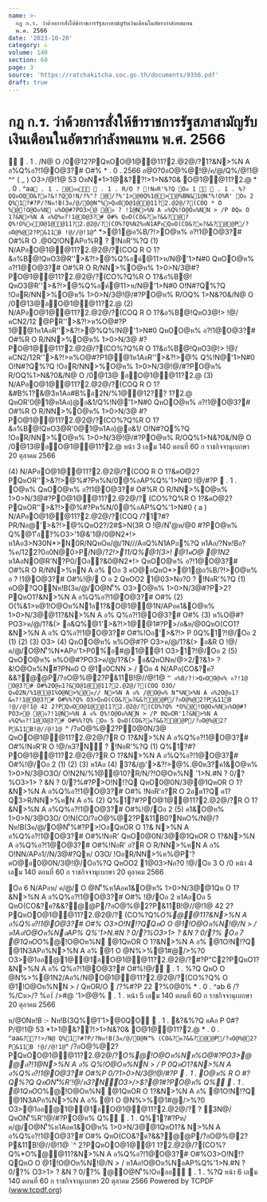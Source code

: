 ```yaml
---
name: >-
  กฎ ก.ร. ว่าด้วยการสั่งให้ข้าราชการรัฐสภาสามัญรับเงินเดือนในอัตรากำลังทดแทน
  พ.ศ. 2566
date: '2023-10-20'
category: ก
volume: 140
section: 60
page: 3
source: 'https://ratchakitcha.soc.go.th/documents/9356.pdf'
draft: true
---
```


# กฎ ก.ร. ว่าด้วยการสั่งให้ข้าราชการรัฐสภาสามัญรับเงินเดือนในอัตรากำลังทดแทน พ.ศ. 2566

  . 1 . /N@ O /0@12?PQหOO@1@@11?2.@2@/?1?&N>%N A อ%Q%อ?!1@O@3?# O#% * . 0 . 2566 อ@0?0อO@%@!@/ค/@/Q%/@!1@ ^^ ( _ ) O3>/@!1@ 53 OหN*1>1@&??!>1>N&?0& O@1@@11?2.@ * . 0 . ^aa`  . 1 . @ออ  . 1 . R/O ? !NอR'%?Q Oอ 1   . 1 . %?QQหOQO&?ค?&!?QO!N/?%"? @/?%'1>@0Q%1@>@%BN&1@N'็%!O%R' Oอ 2 Q%1?#?P/?Nห!B(3ค/@/O@N'็%>QหOO@1@@11?2.@2@/?(COQ * O %@!O@Oห%N ห%O@#?PO3>@ @อ ? !1@N>%N A อ%Q%!O@Oห%NN > /P 0Qห O 1?&N>%N A อ%Q%อ?!1@O@3?# O#% QหO(CO&?ค?&&?@?Q%!O%อO@1@@11?2.@2@/?(CO%?Q%N2%อN1APอQหO(CO&?ค?&&?@@P/?อO@%@2?P&11B !@//@!1@ `^ *>@1@อ%B/?!>O@ห% อ?!1@O@3?# O#%R O .@0Q!ONAPอ%R ? !NอR'%?Q (1) N/APอO@1@@11?2.@2@/?(COQ R O 1?&อ%B@!QหO3@R''>&?!>@%Q%อค์@11>ห/N@'1>N#0 QหOO@ห% อ?!1@O@3?# O#%R O R/NN>%O@ห% 1>0>N/3@#?PO@1@@11?2.@2@/?(CO%?Q%R O 1?&อ%B@! QหO3@R''>&?!>@%Q%อค์@11>ห/N@'1>N#0 O!N#?Q%?Q !OอR/NN>%O@ห% 1>0>N/3@!@/#?PO@ห% R/OQ% 1>N&?0&/N@ O /0@13@อO@1@@11?2.@ (2) N/APอO@1@@11?2.@2@/?(COQ R O 1?&อ%B@!QหO3@!> !@/คCN2/12 @PR''>&?!>ห%O@#?P 1@@1ห1AอR''>&?!>@%Q%!N@'1>N#0 QหOO@ห% อ?!1@O@3?# O#%R O R/NN>%O@ห% 1>0>N/3@ #?PO@1@@11?2.@2@/?(CO%?Q%R O 1?&อ%B@!QหO3@!> !@/คCN2/12R''>&?!>ห%O@#?P1@@1ห1AอR''>&?!>@% Q%!N@'1>N#0 O!N#?Q%?Q !OอR/NN>%O@ห% 1>0>N/3@!@/#?PO@ห% R/OQ%1>N&?0&/N@ O /0@13@ อO@1@@11?2.@ (3) N/APอO@1@@11?2.@2@/?(COQ R O 1?&#B%1?&@3ห1Aอ#B%อ2N/%1@@12?? 1?2.@ QหOR'0@1@ห1Aอ)@อ&1/Q%!N@'1>N#0 QหOO@ห% อ?!1@O@3?# O#%R O R/NN>%O@ห% 1>0>N/3@ #?PO@1@@11?2.@2@/?(CO%?Q%R O 1?&อ%B@!QหO3@R'0@1@ห1Aอ)@อ&1/ O!N#?Q%?Q !OอR/NN>%O@ห% 1>0>N/3@!@/#?PO@ห% R/OQ%1>N&?0&/N@ O /0@13@อO@1@@11?2.@ หน้า 3 เลม 140 ตอนที่ 60 ก ราชกิจจานุเบกษา 20 ตุลาคม 2566

(4) N/APอO@1@@11?2.@2@/?(COQ R O 1?&คO@2?PQหOR''>&?!>@%#?Pห%N/0@%อAP%Q%'1>N#0 !@/#?P  . 1 . O@ห% QหOO@ห% อ?!1@O@3?# O#%R O R/NN>%O@ห% 1>0>N/3@#?PO@1@@11?2.@2@/? (CO%?Q%R O 1?&คO@2?PQหOR''>&?!>@%#?Pห%N/0@%อAP%Q%'1>N#0 ( a ) N/APอO@1@@11?2.@2@/?(COQ /?1?#?PR/Nอ@'>&?!>@%QหO2?/2#$>N(3R O !@/N'้@ห/@0 #?PO@ห% Q%@1'้อ?%O3>'1@&'1@/0@N2*!> ห1Aอ3>N30N*>N0R/NQหOค/@/1N///AอQ%N1APอ%?Q ห1Aอ/?Nห!Bอ?%ค/122?0อ0N@0>P/N@/?*2!>11/Q%@1(3>! @1คO@ @1N2* ห1AอNO@R'N?P0/Oอ?&0@N2*!> QหOO@ห% อ?!1@O@3?# O#%R O R/NN>%หN A อ% Oอ 3 คO@อQหO*>@1@อ%B/?!>O@ห% อ ? !1@O@3?# O#%!@/ O อ 2 QหOO2 1@03>Nอ?0 ? !NอR'%?Q (1) คO@?QONห!B(3ค/@/O@N'็% O3>O@ห% 1>0>N/3@#?P>2?PQหO1?&N>%N A อ%Q%อ?!1@O@3?# O#% (2) O(%&1>ห@1!O@Oห%N1อ1?&O@1@@1N/APอค1&O@ห% 1>0>N/3@@11?&N>%N A อ% Q%อ?!1@O@3?# O#% (3) ห%O@#?PO3>ค/@/1?&(> อ&Q%@1'>&?!>1@@1#?P>/อ&ห/@0QหO(CO1?&N>%N A อ% Q%อ?!1@O@3?# O#%!Oอ'>&?!> P 0Q%1?!@/Oอ 2 (1) (2) (3) O3> (4) QหOO@ห% ห%O@#?P O3>ค/@/1?&(> อ&R O !@/ค/@/O@N'็%N*APอ'1>P0%์อ#@1@@1 O3>1?!@/Oอ 2 (5) QหOO@ห% ห%O@#?PO3>ค/@/1?&(> อ&QหONห/@>2/?&1> ? &!O@Oห%N#?PNค0 O @1อ0CNN > / Oอ 4 N/APอ(CO&?ค?&&?@@P/?อO@%@2?P&11B!@//@!1@ `^ อ%B/?!>QหOO@ห% อ?!1@ O@3?# O#%2O@ห1?&O@1@@11?2.@2@/?(COQ O3O/ QหO2N/%1@@1%O@N>%@ห// N>%N A อ% /@O@ห% N'็%N>%N A อ%2O@ห1?&อ?!1@O@3?# O#%%?Q% O3>QหO(CO&?ค?&&?@@P/?อO@%@2?P&11B !@//@!1@ 42 2?PQหOO@1@@11?2.@2@/?(CO%?Q% *O%@!O@Oห%Nห%O@#?PO3>@ @อ?!1@N>%N A อ% Q%!O@Oห%NN > /P 0QหOR'1?&N>%N A อ%Q%อ?!1@O@3?# O#%%?Q% Oอ 5 QหO(CO&?ค?&&?@@P/?อO@%@2?P&11B!@//@!1@ `^ /?อO@%@2?P0@0N/3@ QหOO@1@@11?2.@2@/?R O 1?&N>%N A อ%Q%อ?!1@O@3?# O#%!NอR'R O !@/ห3?N์ ? !NอR'%?Q (1) Q%1?#?PO@1@@11?2.@2@/?R O 1?&N>%N A อ%Q%อ?!1@O@3?# O#%!@/Oอ 2 (1) (2) (3) ห1Aอ (4) 3?&/@'>&?!>@%.@0ห3?ค1&O@ห% 1>0>N/3@O3O/ O!N2N/%1@@10?R/N/?!O@Oห%N '1>N.#N ? 0/?%O3>1> ? &N ? 0/?%#?P>O!N!?Q QหO0@0N/3@@1QหOR O 1?&N>%N A อ%Q%อ?!1@O@3?# O#% !NอR'อ?R O 2อค1?Q ค1?Q3>R/NN>%หN A อ% (2) Q%1?#?PO@1@@11?2.@2@/?R O 1?&N>%N A อ%Q%อ?!1@O@3?# O#%!@/Oอ 2 (5) ค1&O@ห% 1>0>N/3@O3O/ O!N(CO/?อO@%@2?P&11B0?NหO%/N@/?Nห!B(3ค/@/O@N'็%#?P>!OอQหOR O 1?& N>%N A อ%Q%อ?!1@O@3?# O#%!NอR' QหO0@0N/3@@1QหOR O 1?&N>%N A อ%Q%อ?!1@O@3?# O#%!NอR' อ?R O R/NN>%หN A อ% O!NN/APอ1//N/3@#?Qห/ O3O/ !OอR/NN>%ห%@P'? คO@อ0@0N/3@!@/Oอ%?Q QหOO2 1@03>Nอ?0 !@/Oอ 3 O /0 หน้า 4 เลม 140 ตอนที่ 60 ก ราชกิจจานุเบกษา 20 ตุลาคม 2566

Oอ 6 N/APอห/ ค/@/ O @N'็%ห1Aอค1&O@ห% 1>0>N/3@@1Qห O 1?&N>%N A อ%Q%อ?!1@O@3?# O#% !@/Oอ 2 ห1AอOอ 5 QหO(CO&?ค?&&?@@P/?อO@%@2?P&11B!@//@!1@ 42 2?PQหOO@1@@11?2.@2@/? (CO%?Q%*O%@@11?&N>%N A อ%Q%อ?!1@O@3?# O#% O3>O!N!?QQหO O @1!O@Oห%N!@/N > /ห1Aอ!O@Oห%NอAP% Q%'1>N.#N ? 0/?%O3>1> ? &N ? 0/?% Oอ 7 @1QหO*O%@!O@Oห%N @1QหOR O 1?&N>%N A อ% @1O!N!?Q @1N3APอ%N>%N A อ% @1 O @N%>%@1#@/>%?0 O3>@1ออ@1@@1อO@1@@11?2.@2@/?#?P"C2?PQหO1?&N>%N A อ% Q%อ?!1@O@3?# O#%!@/  . 1 . %?Q QหO O @N%>%@1N2/Aอ%/N@O@1@@11?2.@2@/?(CO%?Q% O @1!O@Oห%NN > / QหOR/O  /?%#?P 22 ?%0@0% * . 0 . ^ab 6 /?%/Cห>/? %อ1์ />#@ '1>$@%1?2.@ '1>$@%  . 1 . หน้า 5 เลม 140 ตอนที่ 60 ก ราชกิจจานุเบกษา 20 ตุลาคม 2566

ห/@0Nห!B :- Nห!B(3Q%@1'1>@0QO  . 1 . &?&%?Q คAอ P 0#?P/@!1@ 53 *1>1@&??!>1>N&?0& O@1@@11?2.@ * . 0 . ^aa` &??!>/N@ Q%1?#?P/?Nห!B(3ค/@/O@N'็% (CO&?ค?&&?@@P/?อO@%@2?P&11B !@//@!1@ `^ /?อO@%@2?PQหOO@1@@11?2.@2@/?*O%@!O@Oห%Nห%O@#?PO3>@ @อ?!1@N>%N A อ% Q%!O@Oห%NN > / P 0QหO1?&N>%N A อ%Q%อ?!1@O@3?# O#%P 0/?1>0>N/3@!@/#?P  . 1 . O@ห% R O #?Q%?Q QหON'็%R'!@/ห3?N์O3>/>$?@1#?PO@ห% Q%  . 1 . @1QหO*O%@!O@Oห%N @1QหOR O 1?&N>%N A อ% @1O!N!?Q @1N3APอ%N>%N A อ% @1 O @N%>%@1#@/>%?0 O3>@1ออ@1@@1อO@1@@11?2.@2@/? ? 3N@/ QหON'็%R'!@/#?PO@ห% Q%  . 1 . Q%1?#?Pห/ ค/@/O@N'็%ห1Aอค1&O@ห% 1>0>N/3@@1QหO1?& N>%N A อ%Q%อ?!1@O@3?# O#% QหO(CO&?ค?&&?@@P/?อO@%@2?P&11B!@//@!1@ `^ 2?PQหOO@1@@1 1?2.@2@/?(CO%?Q%*O%@@11?&N>%N A อ%Q%อ?!1@O@3?# O#%O3>O!N!?QQหO O @1!O@Oห%N!@/N > / ห1Aอ!O@Oห%NอAP%Q%'1>N.#N ? 0/?% O3>1> ? &N ? 0/?% @O@N'็%!Oอออ  . 1 . %?Q หน้า 6 เลม 140 ตอนที่ 60 ก ราชกิจจานุเบกษา 20 ตุลาคม 2566 Powered by TCPDF (www.tcpdf.org)
